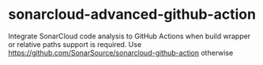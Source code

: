 # sonarcloud-advanced-github-action
Integrate SonarCloud code analysis to GitHub Actions when build wrapper or relative paths support is required. Use https://github.com/SonarSource/sonarcloud-github-action otherwise
